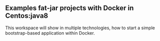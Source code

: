 ## Examples fat-jar projects with Docker in Centos:java8
This workspace will show in multiple technologies, how to start a simple bootstrap-based application within Docker.

